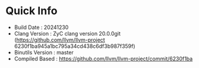 # Quick Info
* Build Date : 20241230
* Clang Version : ZyC clang version 20.0.0git (https://github.com/llvm/llvm-project 6230f1ba945a1bc795a34cd438c6df3b987f359f)
* Binutils Version : master
* Compiled Based : https://github.com/llvm/llvm-project/commit/6230f1ba

